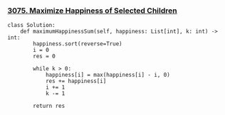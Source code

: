 ### [3075. Maximize Happiness of Selected Children](https://leetcode.com/problems/maximize-happiness-of-selected-children/description/)

```
class Solution:
    def maximumHappinessSum(self, happiness: List[int], k: int) -> int:
        happiness.sort(reverse=True)
        i = 0
        res = 0

        while k > 0:
            happiness[i] = max(happiness[i] - i, 0)
            res += happiness[i]
            i += 1
            k -= 1

        return res
```
